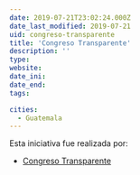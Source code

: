 ```yaml
---
date: 2019-07-21T23:02:24.000Z
date_last_modified: 2019-07-21
uid: congreso-transparente
title: 'Congreso Transparente'
description: ''
type: 
website: 
date_ini: 
date_end: 
tags:

cities: 
  - Guatemala
---
```


Esta iniciativa fue realizada por:

- [Congreso Transparente](/organizaciones/congreso-transparente)
